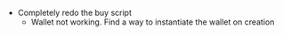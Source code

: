 - Completely redo the buy script
    * Wallet not working. Find a way to instantiate the wallet on creation
